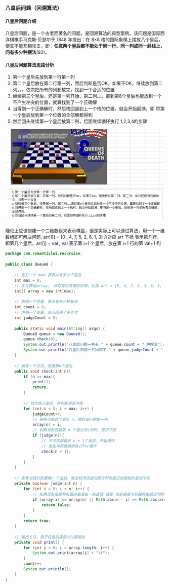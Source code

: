 ### 八皇后问题（回溯算法）

#### 八皇后问题介绍

八皇后问题，是一个古老而著名的问题，是回溯算法的典型案例。该问题是国际西洋棋棋手马克斯·贝瑟尔于 1848 年提出：在 8×8 格的国际象棋上摆放八个皇后，使其不能互相攻击，即：**任意两个皇后都不能处于同一行、同一列或同一斜线上，问有多少种摆法**(92)。



#### 八皇后问题算法思路分析

1. 第一个皇后先放到第一行第一列
2. 第二个皇后放在第二行第一列，然后判断是否OK，如果不OK，继续放到第二列。。。依次把所有的列都放完，找到一个合适的位置
3. 继续第三个皇后，还是第一列开始、第二列。。。直到第8个皇后也能放到一个不产生冲突的位置，就算找到了一个正确解
4. 当得到一个正确解时，然后栈回退到上一个栈的位置，就会开始回溯，即  将第一个皇后放到第一个位置的全部解都得到
5. 然后回头继续第一个皇后放第二列，后面继续循环执行  1,2,3,4的步骤

![八皇后示意图](images/八皇后示意图.jpg)

理论上应该创建一个二维数组来表示棋盘，但是实际上可以通过算法，用一个一维数组即可解决问题. arr[8] = {0 , 4, 7, 5, 2, 6, 1, 3} //对应 arr 下标 表示第几行，即第几个皇后，arr[i] = val , val 表示第 i+1 个皇后，放在第 i+1 行的第 val+1 列



```java
package com.romanticlei.recursion;

public class Queue8 {

    // 定义一个 max 表示共有多少个皇后
    int max = 8;
    // 定义数组array， 保存皇后放置的结果，比如 arr = {0, 4, 7, 5, 3, 6, 1, 3}
    int[] array = new int[max];

    // 声明一个变量，表示有多少种解法
    int count = 0;
    // 声明一个变量，表示回溯了多少次
    int judgeCount = 0;

    public static void main(String[] args) {
        Queue8 queue = new Queue8();
        queue.check(0);
        System.out.println("八皇后问题一共有 " + queue.count + " 种解法");
        System.out.println("八皇后问题一共回溯了 " + queue.judgeCount + " 次");
    }

    // 编写一个方法，放置第n个皇后
    public void check(int n){
        if (n >= max){
            print();
            return;
        }

        // 依次放入皇后，并判断是否冲突
        for (int i = 0; i < max; i++) {
            judgeCount++;
            // 先把当前这个皇后 n，放到该行的第一列
            array[n] = i;
            // 判断当前放置第 n 个皇后到i列时，是否冲突
            if (judge(n)){
                // 不冲突接着放 n + 1个皇后，开始递归
                // 发生冲突就继续执行for循环
                check(n + 1);
            }
        }
    }

    // 查看当我们放置第n 个皇后，就去检测该皇后是否和前面已经摆放的皇后冲突
    private boolean judge(int n) {
        for (int i = 0; i < n; i++) {
            // 如果当前皇后和前面的皇后在一条直线 或者 当前皇后与前面的皇后之间斜率绝对值为1 ,返回false
            if (array[i] == array[n] || Math.abs(n - i) == Math.abs(array[i] - array[n])) {
                return false;
            }
        }
        return true;
    }

    // 输出方法，用于将皇后摆放的位置输出
    private void print() {
        for (int i = 0; i < array.length; i++) {
            System.out.print(array[i] + "\t");
        }
        count++;
        System.out.println();
    }
}
```




